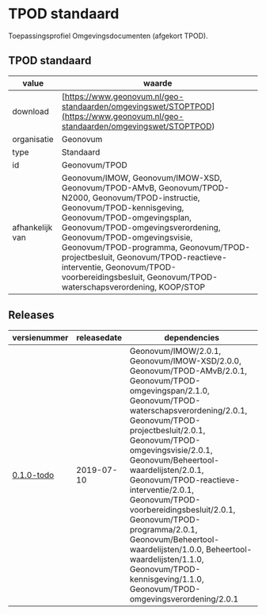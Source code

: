 # TPOD standaard

Toepassingsprofiel Omgevingsdocumenten (afgekort TPOD).

## TPOD standaard

|value|waarde|
|-----|------|
| download  | [https://www.geonovum.nl/geo-standaarden/omgevingswet/STOPTPOD](<https://www.geonovum.nl/geo-standaarden/omgevingswet/STOPTPOD>)|
| organisatie  |Geonovum|
| type  |Standaard|
| id  |Geonovum/TPOD|
|afhankelijk van |Geonovum/IMOW, Geonovum/IMOW-XSD, Geonovum/TPOD-AMvB, Geonovum/TPOD-N2000, Geonovum/TPOD-instructie, Geonovum/TPOD-kennisgeving, Geonovum/TPOD-omgevingsplan, Geonovum/TPOD-omgevingsverordening, Geonovum/TPOD-omgevingsvisie, Geonovum/TPOD-programma, Geonovum/TPOD-projectbesluit, Geonovum/TPOD-reactieve-interventie, Geonovum/TPOD-voorbereidingsbesluit, Geonovum/TPOD-waterschapsverordening, KOOP/STOP|

## Releases

|versienummer|releasedate|dependencies
|-------|-------|-----|
| [0.1.0-todo](<https://www.geonovum.nl/geo-standaarden/omgevingswet/STOPTPOD>)|2019-07-10|Geonovum/IMOW/2.0.1, Geonovum/IMOW-XSD/2.0.0, Geonovum/TPOD-AMvB/2.0.1, Geonovum/TPOD-omgevingspan/2.1.0, Geonovum/TPOD-waterschapsverordening/2.0.1, Geonovum/TPOD-projectbesluit/2.0.1, Geonovum/TPOD-omgevingsvisie/2.0.1, Geonovum/Beheertool-waardelijsten/2.0.1, Geonovum/TPOD-reactieve-interventie/2.0.1, Geonovum/TPOD-voorbereidingsbesluit/2.0.1, Geonovum/TPOD-programma/2.0.1, Geonovum/Beheertool-waardelijsten/1.0.0, Beheertool-waardelijsten/1.1.0, Geonovum/TPOD-kennisgeving/1.1.0, Geonovum/TPOD-omgevingsverordening/2.0.1|


